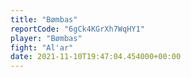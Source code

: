 ```yaml
---
title: "Bømbas"
reportCode: "6gCk4KGrXh7WqHY1"
player: "Bømbas"
fight: "Al'ar"
date: 2021-11-10T19:47:04.454000+00:00
---
```

